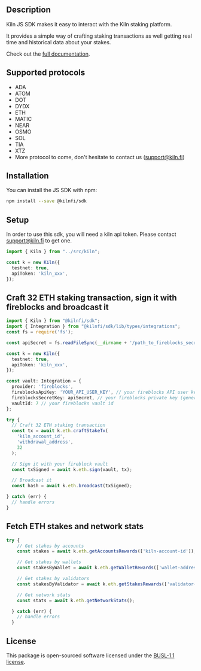 ## Description

Kiln JS SDK makes it easy to interact with the Kiln staking platform.

It provides a simple way of crafting staking transactions as well getting real time and historical data about your stakes.

Check out the [full documentation](https://docs.kiln.fi/v1/connect/overview).

## Supported protocols
- ADA
- ATOM
- DOT
- DYDX
- ETH
- MATIC
- NEAR
- OSMO
- SOL
- TIA
- XTZ
- More protocol to come, don't hesitate to contact us (support@kiln.fi)

## Installation

You can install the JS SDK with npm:

```sh
npm install --save @kilnfi/sdk
```

## Setup
In order to use this sdk, you will need a kiln api token.
Please contact support@kiln.fi to get one.

```typescript
import { Kiln } from "../src/kiln";

const k = new Kiln({
  testnet: true,
  apiToken: 'kiln_xxx',
});
```

## Craft 32 ETH staking transaction, sign it with fireblocks and broadcast it
```typescript
import { Kiln } from "@kilnfi/sdk";
import { Integration } from "@kilnfi/sdk/lib/types/integrations";
const fs = require('fs');

const apiSecret = fs.readFileSync(__dirname + '/path_to_fireblocks_secret', 'utf8');

const k = new Kiln({
  testnet: true,
  apiToken: 'kiln_xxx',
});

const vault: Integration = {
  provider: 'fireblocks',
  fireblocksApiKey: 'YOUR_API_USER_KEY', // your fireblocks API user key
  fireblocksSecretKey: apiSecret, // your fireblocks private key (generated with your CSR file and your API user)
  vaultId: 7 // your fireblocks vault id
};

try {
  // Craft 32 ETH staking transaction
  const tx = await k.eth.craftStakeTx(
    'kiln_account_id',
    'withdrawal_address',
    32
  );

  // Sign it with your fireblock vault
  const txSigned = await k.eth.sign(vault, tx);

  // Broadcast it
  const hash = await k.eth.broadcast(txSigned);

} catch (err) {
  // handle errors
}
```

## Fetch ETH stakes and network stats
```typescript
try {
    // Get stakes by accounts
    const stakes = await k.eth.getAccountsRewards(['kiln-account-id']);

    // Get stakes by wallets
    const stakesByWallet = await k.eth.getWalletRewards(['wallet-address']);

    // Get stakes by validators
    const stakesByValidator = await k.eth.getStakesRewards(['validator-address']);

    // Get network stats
    const stats = await k.eth.getNetworkStats();

  } catch (err) {
    // handle errors
  }
```

## License
This package is open-sourced software licensed under the [BUSL-1.1 license](https://github.com/kilnfi/sdk-js/blob/main/LICENSE).


